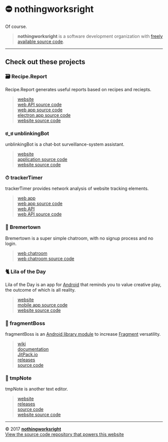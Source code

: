 # ⛔️ nothingworksright  

Of course.  

> __nothingworksright__ is a software development organization with [freely available source code](https://github.com/nothingworksright).  

___

## Check out these projects  

### 🗃 Recipe.Report  

Recipe.Report generates useful reports based on recipes and reciepts.  

> [website](http://www.recipe.report/)  
> [web API source code](https://github.com/nothingworksright/recipereport_api)  
> [web app source code](https://github.com/nothingworksright/recipereport_webapp)  
> [electron app source code](https://github.com/nothingworksright/recipereport_xplat)  
> [website source code](https://github.com/nothingworksright/recipereport_website)  

### ಠ_ಠ unblinkingBot  

unblinkingBot is a chat-bot surveillance-system assistant.  

> [website](http://www.unblinkingbot.com)  
> [application source code](https://github.com/nothingworksright/unblinkingbot)  
> [website source code](https://github.com/nothingworksright/unblinkingbot_website)  

### ⏱ trackerTimer  

trackerTimer provides network analysis of website tracking elements.  

> [web app](https://trackertimerwebapp.herokuapp.com/)  
> [web app source code](https://github.com/nothingworksright/trackertimer_webapp)  
> [web API](https://trackertimerapi.herokuapp.com/)  
> [web API source code](https://github.com/nothingworksright/trackertimer_api)  

### 💬 Bremertown  

Bremertown is a super simple chatroom, with no signup process and no login.  

> [web chatroom](http://www.bremertown.com/)  
> [web chatroom source code](https://github.com/nothingworksright/bremertown_chatroom)  

### 🐈 Lila of the Day  

Lila of the Day is an app for [Android](https://www.android.com/) that reminds you to value creative play, the outcome of which is all reality.  

> [website](http://www.lilaoftheday.com)  
> [mobile app source code](https://github.com/nothingworksright/lilaoftheday_android)  
> [website source code](https://github.com/nothingworksright/lilaoftheday_website)

### 📱 fragmentBoss  

fragmentBoss is an [Android library module](https://developer.android.com/studio/projects/android-library.html) to increase [Fragment](https://developer.android.com/guide/components/fragments.html) versatility.  

> [wiki](https://github.com/nothingworksright/fragmentboss/wiki)  
> [documentation](http://nothingworksright.com/fragmentBoss/)  
> [JitPack.io](https://jitpack.io/#com.nothingworksright/fragmentBoss)  
> [releases](https://github.com/nothingworksright/fragmentBoss/releases/latest)  
> [source code](https://github.com/nothingworksright/fragmentBoss)  

### 📓 tmpNote  

tmpNote is another text editor.  

> [website](http://tmpnote.com/)  
> [releases](https://github.com/nothingworksright/tmpNote/releases/latest)  
> [source code](https://github.com/nothingworksright/tmpNote)  
> [website source code](https://github.com/nothingworksright/tmpnote_website)  

___

&copy; 2017 [__nothingworksright__](https://github.com/nothingworksright)  
[View the source code repository that powers this website](https://github.com/nothingworksright/nothingworksright.github.io)  
